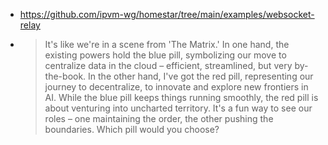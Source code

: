 - https://github.com/ipvm-wg/homestar/tree/main/examples/websocket-relay
- > It's like we're in a scene from 'The Matrix.' In one hand, the existing powers hold the blue pill, symbolizing our move to centralize data in the cloud – efficient, streamlined, but very by-the-book. In the other hand, I've got the red pill, representing our journey to decentralize, to innovate and explore new frontiers in AI. While the blue pill keeps things running smoothly, the red pill is about venturing into uncharted territory. It's a fun way to see our roles – one maintaining the order, the other pushing the boundaries. Which pill would you choose?